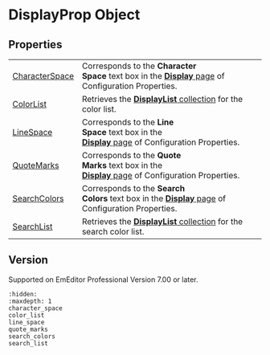 # DisplayProp Object

## Properties

|     |     |
| --- | --- |
| [CharacterSpace](character_space) | Corresponds to the **Character**<br>**Space** text box in the [**Display** page](../../dlg/properties/display/index) of Configuration Properties. |
| [ColorList](color_list) | Retrieves the [**DisplayList** collection](../display_list/index) for the color list. |
| [LineSpace](line_space) | Corresponds to the **Line**<br>**Space** text box in the <br> [**Display** page](../../dlg/properties/display/index) of Configuration Properties. |
| [QuoteMarks](quote_marks) | Corresponds to the **Quote**<br>**Marks** text box in the <br> [**Display** page](../../dlg/properties/display/index) of Configuration Properties. |
| [SearchColors](search_colors) | Corresponds to the **Search**<br>**Colors** text box in the [**Display** page](../../dlg/properties/display/index) of Configuration Properties. |
| [SearchList](search_list) | Retrieves the [**DisplayList** collection](../display_list/index) for the search color list. |

## Version

Supported on EmEditor Professional Version 7.00 or later.


```{toctree}
:hidden:
:maxdepth: 1
character_space
color_list
line_space
quote_marks
search_colors
search_list
```
